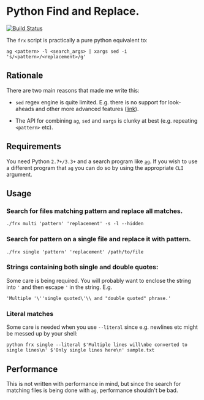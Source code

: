 # Python Find and Replace.

[![Build Status](https://travis-ci.org/pmav99/search-and-replace.svg?branch=master)](https://travis-ci.org/pmav99/search-and-replace)

The `frx` script is practically a pure python equivalent to:

```
ag <pattern> -l <search_args> | xargs sed -i 's/<pattern>/<replacement>/g'
```

## Rationale

There are two main reasons that made me write this:

* `sed` regex engine is quite limited. E.g. there is no support for look-aheads and other more
   advanced features
   ([link](https://www.gnu.org/software/sed/manual/html_node/Regular-Expressions.html)).

* The API for combining `ag`, `sed` and `xargs` is clunky at best (e.g. repeating `<pattern>` etc).

## Requirements

You need Python `2.7+/3.3+` and a search program like
[`ag`](https://github.com/ggreer/the_silver_searcher).  If you wish to use a different program that
`ag` you can do so by using the appropriate `CLI` argument.

## Usage

### Search for files matching pattern and replace all matches.

```
./frx multi 'pattern' 'replacement' -s -l --hidden
```

### Search for pattern on a single file and replace it with pattern.

```
./frx single 'pattern' 'replacement' /path/to/file
```

### Strings containing both single and double quotes:

Some care is being required. You will probably want to enclose the string into `'` and then escape
`'` in the string. E.g.

```
'Multiple '\''single quoted\'\\ and "double quoted" phrase.'
```

### Literal matches

Some care is needed when you use `--literal` since e.g. newlines etc might be messed up by your shell:

```
python frx single --literal $'Multiple lines will\nbe converted to single lines\n' $'Only single lines here\n' sample.txt
```


## Performance

This is not written with performance in mind, but since the search for matching files is being done
with `ag`, performance shouldn't be bad.

